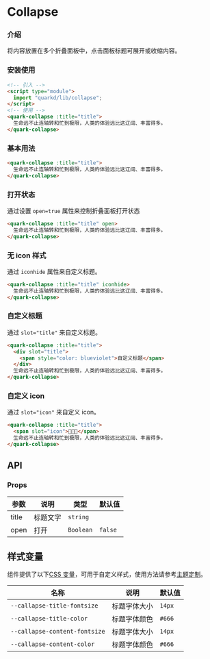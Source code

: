 # Collapse

### 介绍

将内容放置在多个折叠面板中，点击面板标题可展开或收缩内容。

### 安装使用

```html
<!-- 引入 -->
<script type="module">
  import "quarkd/lib/collapse";
</script>
<!-- 使用 -->
<quark-collapse :title="title">
  生命远不止连轴转和忙到极限，人类的体验远比这辽阔、丰富得多。
</quark-collapse>
```


### 基本用法

```html
<quark-collapse :title="title">
  生命远不止连轴转和忙到极限，人类的体验远比这辽阔、丰富得多。
</quark-collapse>
```

### 打开状态

通过设置 `open=true` 属性来控制折叠面板打开状态

```html
<quark-collapse :title="title" open>
  生命远不止连轴转和忙到极限，人类的体验远比这辽阔、丰富得多。
</quark-collapse>
```

### 无 icon 样式

通过 `iconhide` 属性来自定义标题。

```html
<quark-collapse :title="title" iconhide>
  生命远不止连轴转和忙到极限，人类的体验远比这辽阔、丰富得多。
</quark-collapse>
```

### 自定义标题

通过 `slot="title"` 来自定义标题。

```html
<quark-collapse :title="title">
  <div slot="title">
    <span style="color: blueviolet">自定义标题</span>
  </div>
  生命远不止连轴转和忙到极限，人类的体验远比这辽阔、丰富得多。
</quark-collapse>
```

### 自定义 icon

通过 `slot="icon"` 来自定义 icon。

```html
<quark-collapse :title="title">
  <span slot="icon">🎉🎉🎉</span>
  生命远不止连轴转和忙到极限，人类的体验远比这辽阔、丰富得多。
</quark-collapse>
```

## API

### Props

| 参数  | 说明     | 类型      | 默认值  |
| ----- | -------- | --------- | ------- |
| title | 标题文字 | `string`  |         |
| open  | 打开     | `Boolean` | `false` |

## 样式变量

组件提供了以下[CSS 变量](https://developer.mozilla.org/zh-CN/docs/Web/CSS/Using_CSS_custom_properties)，可用于自定义样式，使用方法请参考[主题定制](#/zh-CN/guide/theme)。

| 名称                          | 说明         | 默认值 |
| ----------------------------- | ------------ | ------ |
| `--callapse-title-fontsize`   | 标题字体大小 | `14px` |
| `--callapse-title-color`      | 标题字体颜色 | `#666` |
| `--callapse-content-fontsize` | 标题字体大小 | `14px` |
| `--callapse-content-color`    | 标题字体颜色 | `#666` |
